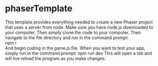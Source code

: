# phaserTemplate

This template provides everything needed to create a new Phaser project that uses a server from node. 
Make sure you have node.js downloaded to your computer.
Then simply clone the code to your computer. Then navigate to the file directory and run in the command prompt: <br>
npm i<br>
And begin coding in the game.js file. 
When you want to test your app, simply run in the command prompt:
npm run dev
This will open a tab and will live reload the program as you make changes.
